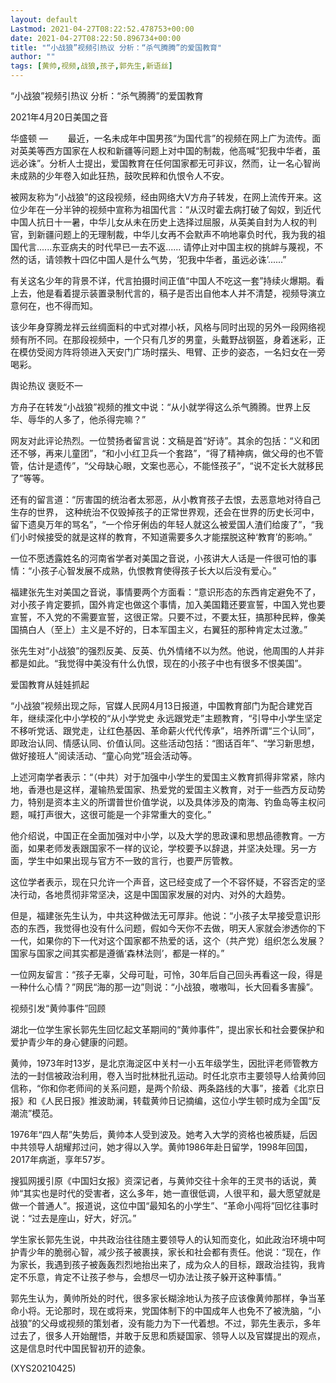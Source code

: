```yaml
---
layout: default
Lastmod: 2021-04-27T08:22:52.478753+00:00
date: 2021-04-27T08:22:50.896734+00:00
title: "“小战狼”视频引热议 分析：“杀气腾腾”的爱国教育"
author: ""
tags: [黄帅,视频,战狼,孩子,郭先生,新语丝]
---
```


“小战狼”视频引热议 分析：“杀气腾腾”的爱国教育

2021年4月20日美国之音

华盛顿 — 　　最近，一名未成年中国男孩“为国代言”的视频在网上广为流传。面对英美等西方国家在人权和新疆等问题上对中国的制裁，他高喊“犯我中华者，虽远必诛”。分析人士提出，爱国教育在任何国家都无可非议，然而，让一名心智尚未成熟的少年卷入如此狂热，鼓吹民粹和仇恨令人不安。

被网友称为“小战狼”的这段视频，经由网络大V方舟子转发，在网上流传开来。这位少年在一分半钟的视频中宣称为祖国代言：“从汉时霍去病打破了匈奴，到近代中国人抗日十一暑，中华儿女从未在历史上选择过屈服，从英美自封为人权的判官，到新疆问题上的无理制裁，中华儿女再不会默声不响地辜负时代，我为我的祖国代言......东亚病夫的时代早已一去不返...... 请停止对中国主权的挑衅与蔑视，不然的话，请领教十四亿中国人是什么气势，‘犯我中华者，虽远必诛’......”

有关这名少年的背景不详，代言拍摄时间正值“中国人不吃这一套”持续火爆期。看上去，他是看着提示装置录制代言的，稿子是否出自他本人并不清楚，视频导演立意何在，也不得而知。

该少年身穿腾龙祥云丝绸面料的中式对襟小袄，风格与同时出现的另外一段网络视频有所不同。在那段视频中，一个只有几岁的男童，头戴野战钢盔，身着迷彩，正在模仿受阅方阵将领进入天安门广场时摆头、甩臂、正步的姿态，一名妇女在一旁喝彩。

舆论热议 褒贬不一

方舟子在转发“小战狼”视频的推文中说：“从小就学得这么杀气腾腾。世界上反华、辱华的人多了，他杀得完嘛？”

网友对此评论热烈。一位赞扬者留言说：文稿是首“好诗”。其余的包括：“义和团还不够，再来儿童团”，“和小小红卫兵一个套路”，“得了精神病，做父母的也不管管，估计是遗传”，“父母缺心眼，文案也恶心，不能怪孩子”，“说不定长大就移民了”等等。

还有的留言道：“厉害国的统治者太邪恶，从小教育孩子去恨，去恶意地对待自己生存的世界， 这种统治不仅毁掉孩子的正常世界观，还会在世界的历史长河中，留下遗臭万年的骂名”，“一个伶牙俐齿的年轻人就这么被爱国人渣们给废了”，“我们小时候接受的就是这样的教育，不知道需要多久才能摆脱这种‘教育’的影响。”

一位不愿透露姓名的河南省学者对美国之音说，小孩讲大人话是一件很可怕的事情：“小孩子心智发展不成熟，仇恨教育使得孩子长大以后没有爱心。”

福建张先生对美国之音说，事情要两个方面看：“意识形态的东西肯定避免不了，对小孩子肯定要抓，国外肯定也做这个事情，加入美国籍还要宣誓，中国入党也要宣誓，不入党的不需要宣誓，这很正常。只要不过，不要太狂，搞那种民粹，像美国搞白人（至上）主义是不好的，日本军国主义，右翼狂的那种肯定太过激。”

张先生对“小战狼”的强烈反美、反英、仇外情绪不以为然。他说，他周围的人并非都是如此。“我觉得中美没有什么仇恨，现在的小孩子中也有很多不恨美国”。

爱国教育从娃娃抓起

“小战狼”视频出现之际，官媒人民网4月13日报道，中国教育部门为配合建党百年，继续深化中小学校的“从小学党史 永远跟党走”主题教育，“引导中小学生坚定不移听党话、跟党走，让红色基因、革命薪火代代传承”，培养所谓“三个认同”，即政治认同、情感认同、价值认同。这些活动包括：“图话百年”、“学习新思想，做好接班人”阅读活动、“童心向党”班会活动等。

上述河南学者表示：“（中共）对于加强中小学生的爱国主义教育抓得非常紧，除内地，香港也是这样，灌输热爱国家、热爱党的爱国主义教育，对于一些西方反动势力，特别是资本主义的所谓普世价值学说，以及具体涉及的南海、钓鱼岛等主权问题，喊打声很大，这很可能是一个非常重大的变化。”

他介绍说，中国正在全面加强对中小学，以及大学的思政课和思想品德教育。一方面，如果老师发表跟国家不一样的议论，学校要予以辞退，并坚决处理。另一方面，学生中如果出现与官方不一致的言行，也要严厉管教。

这位学者表示，现在只允许一个声音，这已经变成了一个不容怀疑，不容否定的坚决行动，各地贯彻非常坚决，这是中国国家发展的对内、对外的大趋势。

但是，福建张先生认为，中共这种做法无可厚非。他说：“小孩子太早接受意识形态的东西，我觉得也没有什么问题，假如今天你不去做，明天人家就会渗透你的下一代，如果你的下一代对这个国家都不热爱的话，这个（共产党）组织怎么发展？国家与国家之间其实都是遵循‘森林法则’，都是一样的。”

一位网友留言：“孩子无辜，父母可耻，可怜，30年后自己回头再看这一段，得是一种什么心情？”网民“海的那一边”则说：“小战狼，嗷嗷叫，长大回看多害臊”。

视频引发“黄帅事件”回顾

湖北一位学生家长郭先生回忆起文革期间的“黄帅事件”，提出家长和社会要保护和爱护青少年的身心健康的问题。

黄帅，1973年时13岁，是北京海淀区中关村一小五年级学生，因批评老师管教方法的一封信被政治利用，卷入当时批林批孔运动。时任北京市主要领导人给黄帅回信称，“你和你老师间的关系问题，是两个阶级、两条路线的大事”，接着《北京日报》和《人民日报》推波助澜，转载黄帅日记摘编，这位小学生顿时成为全国“反潮流”模范。

1976年“四人帮”失势后，黄帅本人受到波及。她考入大学的资格也被质疑，后因中共领导人胡耀邦过问，她才得以入学。黄帅1986年赴日留学，1998年回国，2017年病逝，享年57岁。

搜狐网援引原《中国妇女报》资深记者，与黄帅交往十余年的王灵书的话说，黄帅“其实也是时代的受害者，这么多年，她一直很低调，人很平和，最大愿望就是做一个普通人”。报道说，这位中国“最知名的小学生”、“革命小闯将”回忆往事时说：“过去是座山，好大，好沉。”

学生家长郭先生说，中共政治往往随主要领导人的认知而变化，如此政治环境中呵护青少年的脆弱心智，减少孩子被裹挟，家长和社会都有责任。他说：“现在，作为家长，我遇到孩子被轰轰烈烈地抬出来了，成为众人的目标，跟政治挂钩，我肯定不乐意，肯定不让孩子参与，会想尽一切办法让孩子躲开这种事情。”

郭先生认为，黄帅所处的时代，很多家长糊涂地认为孩子应该像黄帅那样，争当革命小将。无论那时，现在或将来，党国体制下的中国成年人也免不了被洗脑，“小战狼”的父母或视频的策划者，没有能力为下一代着想。不过，郭先生表示，多年过去了，很多人开始醒悟，并敢于反思和质疑国家、领导人以及官媒提出的观点，这是信息时代中国民智初开的迹象。

(XYS20210425)

